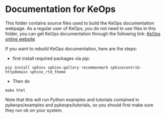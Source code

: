 
# Documentation for KeOps

This folder contains source files used to build the KeOps documentation webpage. As a regular user of KeOps, you do not need to use files in this folder, you can get KeOps documentation through the following link:
[KeOps online website](https://www.kernel-operations.io)

If you want to rebuild KeOps documentation, here are the steps: 

* first install required packages via pip:

```
pip install sphinx sphinx-gallery recommonmark sphinxcontrib-httpdomain sphinx_rtd_theme
```
* Then do

```
make html
```
Note that this will run Python examples and tutorials contained in pykeops/examples and pykeops/tutorials, so you should first make sure they run ok on your system.
